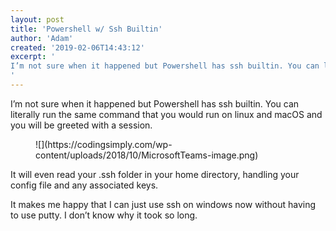 ```yaml
---
layout: post
title: 'Powershell w/ Ssh Builtin'
author: 'Adam'
created: '2019-02-06T14:43:12'
excerpt: '
I’m not sure when it happened but Powershell has ssh builtin. You can literally run the same command that you would run on linux and macOS and you will be greeted with a session. 
'
---
```



I&#8217;m not sure when it happened but Powershell has ssh builtin. You can literally run the same command that you would run on linux and macOS and you will be greeted with a session. 
<figure>![](https://codingsimply.com/wp-content/uploads/2018/10/MicrosoftTeams-image.png)</figure>

It will even read your .ssh folder in your home directory, handling your config file and any associated keys. 

It makes me happy that I can just use ssh on windows now without having to use putty. I don&#8217;t know why it took so long.

